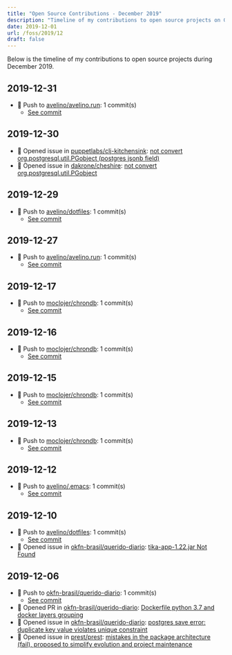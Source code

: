 ```yaml
---
title: "Open Source Contributions - December 2019"
description: "Timeline of my contributions to open source projects on GitHub during December 2019."
date: 2019-12-01
url: /foss/2019/12
draft: false
---
```


Below is the timeline of my contributions to open source projects during December 2019.

## 2019-12-31

- 🔨 Push to [avelino/avelino.run](https://github.com/avelino/avelino.run): 1 commit(s)
  - [See commit](https://github.com/avelino/avelino.run/commits/main/?author=avelino&since=2019-12-31&until=2019-12-31)

## 2019-12-30

- 🐛 Opened issue in [puppetlabs/clj-kitchensink](https://github.com/puppetlabs/clj-kitchensink): [not convert org.postgresql.util.PGobject (postgres jsonb field)](https://github.com/puppetlabs/clj-kitchensink/issues/102)
- 🐛 Opened issue in [dakrone/cheshire](https://github.com/dakrone/cheshire): [not convert org.postgresql.util.PGobject](https://github.com/dakrone/cheshire/issues/160)

## 2019-12-29

- 🔨 Push to [avelino/dotfiles](https://github.com/avelino/dotfiles): 1 commit(s)
  - [See commit](https://github.com/avelino/dotfiles/commits/main/?author=avelino&since=2019-12-29&until=2019-12-29)

## 2019-12-27

- 🔨 Push to [avelino/avelino.run](https://github.com/avelino/avelino.run): 1 commit(s)
  - [See commit](https://github.com/avelino/avelino.run/commits/main/?author=avelino&since=2019-12-27&until=2019-12-27)

## 2019-12-17

- 🔨 Push to [moclojer/chrondb](https://github.com/moclojer/chrondb): 1 commit(s)
  - [See commit](https://github.com/moclojer/chrondb/commits/main/?author=avelino&since=2019-12-17&until=2019-12-17)

## 2019-12-16

- 🔨 Push to [moclojer/chrondb](https://github.com/moclojer/chrondb): 1 commit(s)
  - [See commit](https://github.com/moclojer/chrondb/commits/main/?author=avelino&since=2019-12-16&until=2019-12-16)

## 2019-12-15

- 🔨 Push to [moclojer/chrondb](https://github.com/moclojer/chrondb): 1 commit(s)
  - [See commit](https://github.com/moclojer/chrondb/commits/main/?author=avelino&since=2019-12-15&until=2019-12-15)

## 2019-12-13

- 🔨 Push to [moclojer/chrondb](https://github.com/moclojer/chrondb): 1 commit(s)
  - [See commit](https://github.com/moclojer/chrondb/commits/main/?author=avelino&since=2019-12-13&until=2019-12-13)

## 2019-12-12

- 🔨 Push to [avelino/.emacs](https://github.com/avelino/.emacs): 1 commit(s)
  - [See commit](https://github.com/avelino/.emacs/commits/main/?author=avelino&since=2019-12-12&until=2019-12-12)

## 2019-12-10

- 🔨 Push to [avelino/dotfiles](https://github.com/avelino/dotfiles): 1 commit(s)
  - [See commit](https://github.com/avelino/dotfiles/commits/main/?author=avelino&since=2019-12-10&until=2019-12-10)
- 🐛 Opened issue in [okfn-brasil/querido-diario](https://github.com/okfn-brasil/querido-diario): [tika-app-1.22.jar Not Found](https://github.com/okfn-brasil/querido-diario/issues/147)

## 2019-12-06

- 🔨 Push to [okfn-brasil/querido-diario](https://github.com/okfn-brasil/querido-diario): 1 commit(s)
  - [See commit](https://github.com/okfn-brasil/querido-diario/commits/main/?author=avelino&since=2019-12-06&until=2019-12-06)
- 🔀 Opened PR in [okfn-brasil/querido-diario](https://github.com/okfn-brasil/querido-diario): [Dockerfile python 3.7 and docker layers grouping](https://github.com/okfn-brasil/querido-diario/pull/146)
- 🐛 Opened issue in [okfn-brasil/querido-diario](https://github.com/okfn-brasil/querido-diario): [postgres save error: duplicate key value violates unique constraint](https://github.com/okfn-brasil/querido-diario/issues/145)
- 🐛 Opened issue in [prest/prest](https://github.com/prest/prest): [mistakes in the package architecture (fail), proposed to simplify evolution and project maintenance](https://github.com/prest/prest/issues/361)

